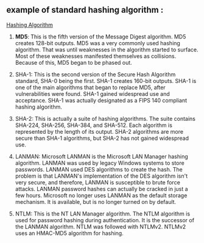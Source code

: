 

## example of standard hashing algorithm :

[Hashing Algorithm](https://www.sciencedirect.com/topics/computer-science/hashing-algorithm)

1. **MD5**: This is the fifth version of the Message Digest algorithm. MD5 creates 128-bit outputs. MD5 was a very commonly used hashing algorithm. That was until weaknesses in the algorithm started to surface. Most of these weaknesses manifested themselves as collisions. Because of this, MD5 began to be phased out.

2. SHA-1: This is the second version of the Secure Hash Algorithm standard, SHA-0 being the first. SHA-1 creates 160-bit outputs. SHA-1 is one of the main algorithms that began to replace MD5, after vulnerabilities were found. SHA-1 gained widespread use and acceptance. SHA-1 was actually designated as a FIPS 140 compliant hashing algorithm.

3. SHA-2: This is actually a suite of hashing algorithms. The suite contains SHA-224, SHA-256, SHA-384, and SHA-512. Each algorithm is represented by the length of its output. SHA-2 algorithms are more secure than SHA-1 algorithms, but SHA-2 has not gained widespread use.

4. LANMAN: Microsoft LANMAN is the Microsoft LAN Manager hashing algorithm. LANMAN was used by legacy Windows systems to store passwords. LANMAN used DES algorithms to create the hash. The problem is that LANMAN's implementation of the DES algorithm isn't very secure, and therefore, LANMAN is susceptible to brute force attacks. LANMAN password hashes can actually be cracked in just a few hours. Microsoft no longer uses LANMAN as the default storage mechanism. It is available, but is no longer turned on by default.

5. NTLM: This is the NT LAN Manager algorithm. The NTLM algorithm is used for password hashing during authentication. It is the successor of the LANMAN algorithm. NTLM was followed with NTLMv2. NTLMv2 uses an HMAC-MD5 algorithm for hashing.